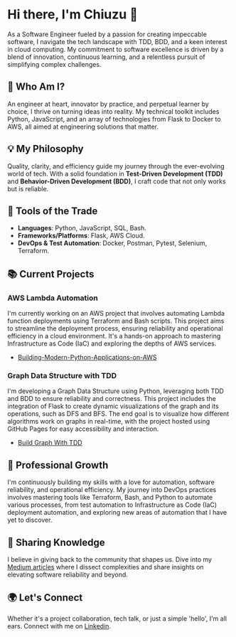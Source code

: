 # Hi there, I'm Chiuzu 👋

As a Software Engineer fueled by a passion for creating impeccable software, I navigate the tech landscape with TDD, BDD, and a keen interest in cloud computing. My commitment to software excellence is driven by a blend of innovation, continuous learning, and a relentless pursuit of simplifying complex challenges.

## 🚀 Who Am I?
An engineer at heart, innovator by practice, and perpetual learner by choice, I thrive on turning ideas into reality. My technical toolkit includes Python, JavaScript, and an array of technologies from Flask to Docker to AWS, all aimed at engineering solutions that matter.

## 💡 My Philosophy
Quality, clarity, and efficiency guide my journey through the ever-evolving world of tech. With a solid foundation in **Test-Driven Development (TDD)** and **Behavior-Driven Development (BDD)**, I craft code that not only works but is reliable.

## 🔨 Tools of the Trade
- **Languages**: Python, JavaScript, SQL, Bash.
- **Frameworks/Platforms**: Flask, AWS Cloud.
- **DevOps & Test Automation**: Docker, Postman, Pytest, Selenium, Terraform.

## 📚 Current Projects

### AWS Lambda Automation
I'm currently working on an AWS project that involves automating Lambda function deployments using Terraform and Bash scripts. This project aims to streamline the deployment process, ensuring reliability and operational efficiency in a cloud environment. It's a hands-on approach to mastering Infrastructure as Code (IaC) and exploring the depths of AWS services.

- [Building-Modern-Python-Applications-on-AWS](https://github.com/Chiuzu-Chilumbu/Building-Modern-Python-Applications-on-AWS)

### Graph Data Structure with TDD
I'm developing a Graph Data Structure using Python, leveraging both TDD and BDD to ensure reliability and correctness. This project includes the integration of Flask to create dynamic visualizations of the graph and its operations, such as DFS and BFS. The end goal is to visualize how different algorithms work on graphs in real-time, with the project hosted using GitHub Pages for easy accessibility and interaction.

- [Build Graph With TDD](https://github.com/Chiuzu-Chilumbu/Build_Graph_With_TDD)

## 💼 Professional Growth
I'm continuously building my skills with a love for automation, software reliability, and operational efficiency. My journey into DevOps practices involves mastering tools like Terraform, Bash, and Python to automate various processes, from test automation to Infrastructure as Code (IaC) deployment automation, and exploring new areas of automation that I have yet to discover.

## 📖 Sharing Knowledge
I believe in giving back to the community that shapes us. Dive into my [Medium articles](https://medium.com/@chiuzubennychilumbu) where I dissect complexities and share insights on elevating software reliability and beyond.

## 🌍 Let's Connect
Whether it's a project collaboration, tech talk, or just a simple 'hello', I'm all ears. Connect with me on [Linkedin](https://www.linkedin.com/in/chiuzuchilumbu/).
